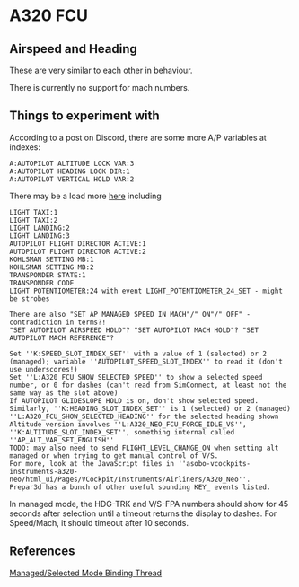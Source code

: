 A320 FCU
========

Airspeed and Heading
--------------------

These are very similar to each other in behaviour.

There is currently no support for mach numbers.

Things to experiment with
-------------------------

According to a post on Discord, there are some more A/P variables at indexes:
```
A:AUTOPILOT ALTITUDE LOCK VAR:3
A:AUTOPILOT HEADING LOCK DIR:1
A:AUTOPILOT VERTICAL HOLD VAR:2
```
There may be a load more [here](https://github.com/Sequal32/yourcontrols/blob/master/definitions/aircraft/FBW%20A32NX%20Dev.yaml) including
```
LIGHT TAXI:1
LIGHT TAXI:2
LIGHT LANDING:2
LIGHT LANDING:3
AUTOPILOT FLIGHT DIRECTOR ACTIVE:1
AUTOPILOT FLIGHT DIRECTOR ACTIVE:2
KOHLSMAN SETTING MB:1
KOHLSMAN SETTING MB:2
TRANSPONDER STATE:1
TRANSPONDER CODE
LIGHT POTENTIOMETER:24 with event LIGHT_POTENTIOMETER_24_SET - might be strobes
```

```
There are also "SET AP MANAGED SPEED IN MACH"/" ON"/" OFF" - contradiction in terms?!
"SET AUTOPILOT AIRSPEED HOLD"? "SET AUTOPILOT MACH HOLD"? "SET AUTOPILOT MACH REFERENCE"?
```
```
Set ''K:SPEED_SLOT_INDEX_SET'' with a value of 1 (selected) or 2 (managed); variable ''AUTOPILOT_SPEED_SLOT_INDEX'' to read it (don't use underscores!)
Set ''L:A320_FCU_SHOW_SELECTED_SPEED'' to show a selected speed number, or 0 for dashes (can't read from SimConnect, at least not the same way as the slot above)
If AUTOPILOT GLIDESLOPE HOLD is on, don't show selected speed.
Similarly, ''K:HEADING_SLOT_INDEX_SET'' is 1 (selected) or 2 (managed)
''L:A320_FCU_SHOW_SELECTED_HEADING'' for the selected heading shown
Altitude version involves ''L:A320_NEO_FCU_FORCE_IDLE_VS'', ''K:ALTITUDE_SLOT_INDEX_SET'', something internal called ''AP_ALT_VAR_SET_ENGLISH''
TODO: may also need to send FLIGHT_LEVEL_CHANGE_ON when setting alt managed or when trying to get manual control of V/S.
For more, look at the JavaScript files in ''asobo-vcockpits-instruments-a320-neo/html_ui/Pages/VCockpit/Instruments/Airliners/A320_Neo''.
Prepar3d has a bunch of other useful sounding KEY_ events listed.
```

In managed mode, the HDG-TRK and V/S-FPA numbers should show for 45 seconds
after selection until a timeout returns the display to dashes.
For Speed/Mach, it should timeout after 10 seconds.

References
----------

[Managed/Selected Mode Binding Thread](https://forums.flightsimulator.com/t/airbus-neo-is-there-a-binding-to-switch-between-managed-and-selected-modes/244977/15)
